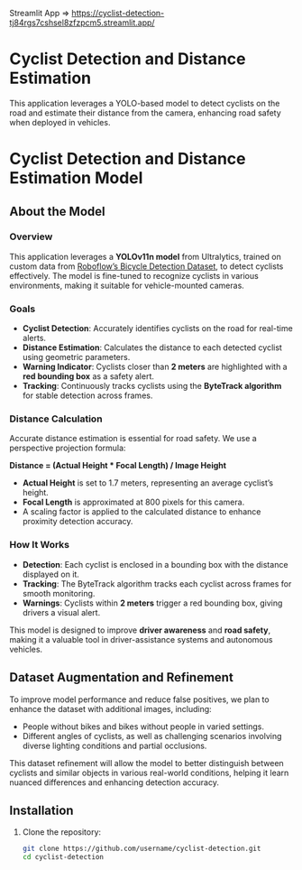 
Streamlit App => https://cyclist-detection-tj84rgs7cshsel8zfzpcm5.streamlit.app/

# Cyclist Detection and Distance Estimation

This application leverages a YOLO-based model to detect cyclists on the road and estimate their distance from the camera, enhancing road safety when deployed in vehicles.

# Cyclist Detection and Distance Estimation Model

## About the Model

### Overview
This application leverages a **YOLOv11n model** from Ultralytics, trained on custom data from [Roboflow’s Bicycle Detection Dataset](https://universe.roboflow.com/bicycle-detection/bike-detect-ct/dataset/5), to detect cyclists effectively. The model is fine-tuned to recognize cyclists in various environments, making it suitable for vehicle-mounted cameras.

### Goals
- **Cyclist Detection**: Accurately identifies cyclists on the road for real-time alerts.
- **Distance Estimation**: Calculates the distance to each detected cyclist using geometric parameters.
- **Warning Indicator**: Cyclists closer than **2 meters** are highlighted with a **red bounding box** as a safety alert.
- **Tracking**: Continuously tracks cyclists using the **ByteTrack algorithm** for stable detection across frames.

### Distance Calculation
Accurate distance estimation is essential for road safety. We use a perspective projection formula:

**Distance = (Actual Height * Focal Length) / Image Height**

- **Actual Height** is set to 1.7 meters, representing an average cyclist’s height.
- **Focal Length** is approximated at 800 pixels for this camera.
- A scaling factor is applied to the calculated distance to enhance proximity detection accuracy.

### How It Works
- **Detection**: Each cyclist is enclosed in a bounding box with the distance displayed on it.
- **Tracking**: The ByteTrack algorithm tracks each cyclist across frames for smooth monitoring.
- **Warnings**: Cyclists within **2 meters** trigger a red bounding box, giving drivers a visual alert.

This model is designed to improve **driver awareness** and **road safety**, making it a valuable tool in driver-assistance systems and autonomous vehicles.

## Dataset Augmentation and Refinement

To improve model performance and reduce false positives, we plan to enhance the dataset with additional images, including:
- People without bikes and bikes without people in varied settings.
- Different angles of cyclists, as well as challenging scenarios involving diverse lighting conditions and partial occlusions.

This dataset refinement will allow the model to better distinguish between cyclists and similar objects in various real-world conditions, helping it learn nuanced differences and enhancing detection accuracy.

## Installation

1. Clone the repository:
   ```bash
   git clone https://github.com/username/cyclist-detection.git
   cd cyclist-detection

